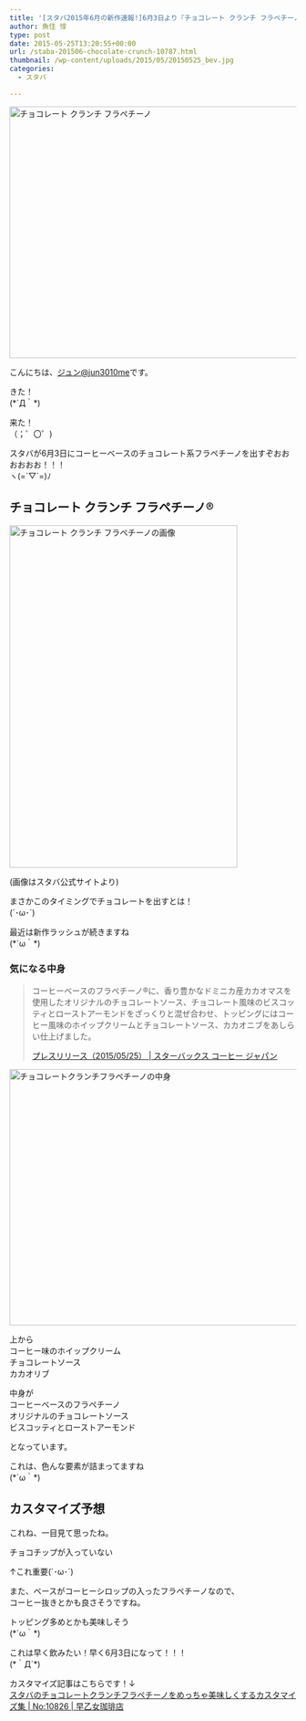 ```yaml
---
title: '[スタバ2015年6月の新作速報!]6月3日より『チョコレート クランチ フラペチーノ®』を発売！'
author: 魚住 惇
type: post
date: 2015-05-25T13:20:55+00:00
url: /staba-201506-chocolate-crunch-10787.html
thumbnail: /wp-content/uploads/2015/05/20150525_bev.jpg
categories:
  - スタバ

---
```

<img decoding="async" loading="lazy" src="/wp-content/uploads/2015/05/20150525_bev.jpg" alt="チョコレート クランチ フラペチーノ" title="20150525_bev.jpg" border="0" width="599" height="441" />  
<!--more-->

こんにちは、[ジュン@jun3010me][1]です。

きた！  
(\*´Д｀\*)

来た！  
（；゜〇゜)

スタバが6月3日にコーヒーベースのチョコレート系フラペチーノを出すぞおおおおおお！！！  
ヽ(=´▽\`=)ﾉ

## チョコレート クランチ フラペチーノ®

<img decoding="async" loading="lazy" src="/wp-content/uploads/2015/05/20150525_bev1.jpg" alt="チョコレート クランチ フラペチーノの画像" title="20150525_bev.jpg" border="0" width="400" height="600" />  
  
(画像はスタバ公式サイトより)  
  
まさかこのタイミングでチョコレートを出すとは！  
(\`･ω･´)

最近は新作ラッシュが続きますね  
(\*´ω｀\*)

### 気になる中身

> コーヒーベースのフラペチーノ®に、香り豊かなドミニカ産カカオマスを使用したオリジナルのチョコレートソース、チョコレート風味のビスコッティとローストアーモンドをざっくりと混ぜ合わせ、トッピングにはコーヒー風味のホイップクリームとチョコレートソース、カカオニブをあしらい仕上げました。
> 
> <p class="origin">
>   <a href="http://www.starbucks.co.jp/press_release/pr2015-1325.php" target="new">プレスリリース（2015/05/25） | スターバックス コーヒー ジャパン</a>
> </p>

<img decoding="async" loading="lazy" src="/wp-content/uploads/2015/05/20150525_bev2.jpg" alt="チョコレートクランチフラペチーノの中身" title="20150525_bev.jpg" border="0" width="599" height="449" /> 

上から  
コーヒー味のホイップクリーム  
チョコレートソース  
カカオリブ

中身が  
コーヒーベースのフラペチーノ  
オリジナルのチョコレートソース  
ビスコッティとローストアーモンド

となっています。

これは、色んな要素が詰まってますね  
(\*´ω｀\*)

## カスタマイズ予想

これね、一目見て思ったね。

<span class="b">チョコチップが入っていない</span>

↑これ重要(\`･ω･´)

また、ベースがコーヒーシロップの入ったフラペチーノなので、  
<span class="b">コーヒー抜き</span>とかも良さそうですね。

トッピング多めとかも美味しそう  
(\*´ω｀\*)

これは早く飲みたい！早く6月3日になって！！！  
(\*｀Д´\*)

<span class="b">カスタマイズ記事はこちらです！↓</span>  
<a href="http://jun3010.me/staba-201506-chocolate-crunch-customize-10826.html" target="_blank">スタバのチョコレートクランチフラペチーノをめっちゃ美味しくするカスタマイズ集 | No:10826 | 早乙女珈琲店</a>

 [1]: https://twitter.com/jun3010me